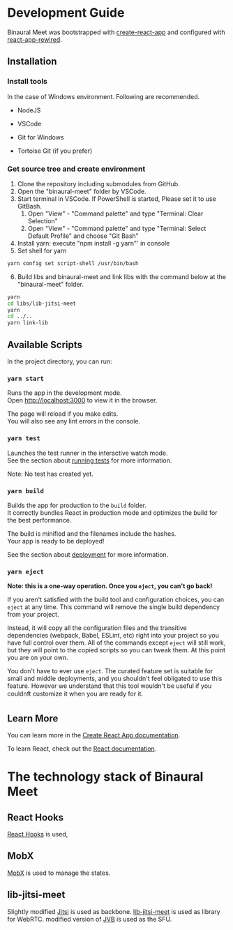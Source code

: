 # Development Guide

Binaural Meet was bootstrapped with [create-react-app](https://github.com/facebook/create-react-app) and configured with [react-app-rewired](https://github.com/timarney/react-app-rewired#readme).

## Installation

### Install tools

In the case of Windows environment. Following are recommended.

- NodeJS

- VSCode
- Git for Windows 
- Tortoise Git (if you prefer) 

### Get source tree and create environment

1. Clone the repository including submodules from GitHub.
2. Open the "binaural-meet" folder by VSCode.
3. Start terminal in VSCode. If PowerShell is started, Please set it to use GitBash.
   1. Open "View" - "Command palette" and type "Terminal: Clear Selection" 
   2. Open "View" - "Command palette" and type "Terminal: Select Default Profile" and choose "Git Bash"
4. Install yarn:  execute "npm install -g yarn"' in console
5. Set shell for yarn

```bash
yarn config set script-shell /usr/bin/bash
```

6. Build libs and binaural-meet and link libs with the command below at the "binaural-meet" folder.

```bash
yarn
cd libs/lib-jitsi-meet
yarn
cd ../..
yarn link-lib
```

## Available Scripts

In the project directory, you can run:

### `yarn start`

Runs the app in the development mode.\
Open [http://localhost:3000](http://localhost:3000) to view it in the browser.

The page will reload if you make edits.\
You will also see any lint errors in the console.

### `yarn test`

Launches the test runner in the interactive watch mode.\
See the section about [running tests](https://facebook.github.io/create-react-app/docs/running-tests) for more information.

Note: No test has created yet.

### `yarn build`

Builds the app for production to the `build` folder.\
It correctly bundles React in production mode and optimizes the build for the best performance.

The build is minified and the filenames include the hashes.\
Your app is ready to be deployed!

See the section about [deployment](https://facebook.github.io/create-react-app/docs/deployment) for more information.

### `yarn eject`

**Note: this is a one-way operation. Once you `eject`, you can't go back!**

If you aren't satisfied with the build tool and configuration choices, you can `eject` at any time. This command will remove the single build dependency from your project.

Instead, it will copy all the configuration files and the transitive dependencies (webpack, Babel, ESLint, etc) right into your project so you have full control over them. All of the commands except `eject` will still work, but they will point to the copied scripts so you can tweak them. At this point you are on your own.

You don't have to ever use `eject`. The curated feature set is suitable for small and middle deployments, and you shouldn't feel obligated to use this feature. However we understand that this tool wouldn't be useful if you couldnft customize it when you are ready for it.

## Learn More

You can learn more in the [Create React App documentation](https://facebook.github.io/create-react-app/docs/getting-started).

To learn React, check out the [React documentation](https://reactjs.org/).




# The technology stack of Binaural Meet 

## React Hooks

[React Hooks](https://reactjs.org/docs/hooks-intro.html) is used, 

## MobX

[MobX](https://mobx.js.org/) is used to manage the states. 

## lib-jitsi-meet

Slightly modified [Jitsi](https://jitsi.org/) is used as backbone.
[lib-jitsi-meet](https://github.com/BinauralMeet/lib-jitsi-meet) is used as library for WebRTC. modified version of [JVB](https://github.com/BinauralMeet/jitsi-videobridge) is used as the SFU.
